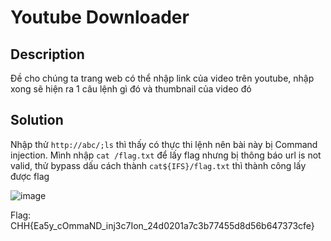 # Youtube Downloader #
## Description ##
Đề cho chúng ta trang web có thể nhập link của video trên youtube, nhập xong sẽ hiện ra 1 câu lệnh gì đó và thumbnail của video đó
## Solution ##
Nhập thử `http://abc/;ls` thì thấy có thực thi lệnh nên bài này bị Command injection. Mình nhập `cat /flag.txt` để lấy flag nhưng bị thông báo url is not valid, thử bypass dấu cách thành `cat${IFS}/flag.txt` thì thành công lấy được flag

![image](https://user-images.githubusercontent.com/108949637/277730928-eda9abd5-47e2-409b-afa2-d627d3733b7e.png)

Flag: CHH{Ea5y_cOmmaND_inj3c7Ion_24d0201a7c3b77455d8d56b647373cfe}
